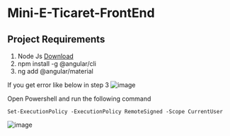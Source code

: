 # Mini-E-Ticaret-FrontEnd

## Project Requirements

1. Node Js [Download](https://nodejs.org/en/download/) 
2. npm install -g @angular/cli
3. ng add @angular/material

If you get error like below in step 3
 ![image](https://user-images.githubusercontent.com/15093808/177049305-c37f5dfa-aeb1-4d4f-9775-3f3a33a59889.png)

Open Powershell and run the following command

```
Set-ExecutionPolicy -ExecutionPolicy RemoteSigned -Scope CurrentUser
```
![image](https://user-images.githubusercontent.com/15093808/177049458-f1cc22a8-9af1-49b6-ba5c-542b31065dbf.png)



